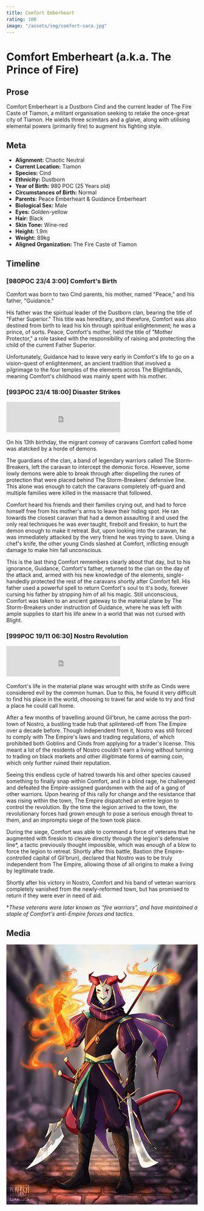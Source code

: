 ```yaml
---
title: Comfort Emberheart
rating: 100
image: "/assets/img/comfort-sara.jpg"
---
```


# Comfort Emberheart (a.k.a. The Prince of Fire)

## Prose

Comfort Emberheart is a Dustborn Cind and the current leader of The Fire Caste of Tiamon, a militant organisation seeking to retake the once-great city of Tiamon. He wields three scimitars and a glaive, along with utilising elemental powers (primarily fire) to augment his fighting style.

## Meta

- **Alignment:** Chaotic Neutral
- **Current Location:** Tiamon
- **Species:** Cind
- **Ethnicity:** Dustborn
- **Year of Birth:** 980 POC (25 Years old)
- **Circumstances of Birth:** Normal
- **Parents:** Peace Emberheart & Guidance Emberheart
- **Biological Sex:** Male
- **Eyes:** Golden-yellow
- **Hair:** Black
- **Skin Tone:** Wine-red
- **Height:** 1.9m
- **Weight:** 89kg
- **Aligned Organization:** The Fire Caste of Tiamon

## Timeline

### [980POC 23/4 3:00] Comfort's Birth

Comfort was born to two Cind parents, his mother, named "Peace," and his father, "Guidance."

His father was the spiritual leader of the Dustborn clan, bearing the title of "Father Superior." This title was hereditary, and therefore, Comfort was also destined from birth to lead his kin through spiritual enlightenment; he was a prince, of sorts. Peace, Comfort's mother, held the title of "Mother Protector," a role tasked with the responsibility of raising and protecting the child of the current Father Superior.

Unfortunately, Guidance had to leave very early in Comfort's life to go on a vision-quest of enlightenment, an ancient tradition that involved a pilgrimage to the four temples of the elements across The Blightlands, meaning Comfort's childhood was mainly spent with his mother.

### [993POC 23/4 18:00] Disaster Strikes

<iframe src="https://open.spotify.com/embed/track/71yIq1YcohTp0t1auLoIxg" width="300" height="80" frameborder="0" allowtransparency="true" allow="encrypted-media"></iframe>

On his 13th birthday, the migrant convoy of caravans Comfort called home was atatcked by a horde of demons.

The guardians of the clan, a band of legendary warriors called The Storm-Breakers, left the caravan to intercept the demonic force. However, some lowly demons were able to break through after dispelling the runes of protection that were placed behind The Storm-Breakers' defensive line. This alone was enough to catch the caravans completely off-guard and multiple families were killed in the massacre that followed.

Comfort heard his friends and their families crying out, and had to force himself free from his mother's arms to leave their hiding spot. He ran towards the closest caravan that had a demon assaulting it and used the only real techniques he was ever taught, firebolt and fireskin, to hurt the demon enough to make it retreat. But, upon looking into the caravan, he was immediately attacked by the very friend he was trying to save. Using a chef's knife, the other young Cinds slashed at Comfort, inflicting enough damage to make him fall unconscious.

This is the last thing Comfort remembers clearly about that day, but to his ignorance, Guidance, Comfort's father, returned to the clan on the day of the attack and, armed with his new knowledge of the elements, single-handedly protected the rest of the caravans shortly after Comfort fell. His father used a powerful spell to return Comfort's soul to it's body, forever cursing his father by stripping him of all his magic. Still unconscious, Comfort was taken to an ancient gateway to the material plane by The Storm-Breakers under instruction of Guidance, where he was left with ample supplies to start his life anew in a world that was not cursed with Blight.

### [999POC 19/11 06:30] Nostro Revolution

<iframe src="https://open.spotify.com/embed/track/4zOfy9kqJlG0ZXvcaSh4gv" width="300" height="80" frameborder="0" allowtransparency="true" allow="encrypted-media"></iframe>

Comfort's life in the material plane was wrought with strife as Cinds were considered evil by the common human. Due to this, he found it very difficult to find his place in the world, choosing to travel far and wide to try and find a place he could call home.

After a few months of travelling around Gil'brun, he came across the port-town of Nostro, a bustling trade hub that splintered-off from The Empire over a decade before. Though independent from it, Nostro was still forced to comply with The Empire's laws and trading regulations, of which prohibited both Goblins and Cinds from applying for a trader's license. This meant a lot of the residents of Nostro couldn't earn a living without turning to trading on black markets and other illigitimate forms of earning coin, which only further ruined their reputation.

Seeing this endless cycle of hatred towards his and other species caused something to finally snap within Comfort, and in a blind rage, he challenged and defeated the Empire-assigned guardsmen with the aid of a gang of other warriors. Upon hearing of this rally for change and the resistance that was rising within the town, The Empire dispatched an entire legion to control the revolution. By the time the legion arrived to the town, the revolutionary forces had grown enough to pose a serious enough threat to them, and an impromptu siege of the town took place.

During the siege, Comfort was able to command a force of veterans that he augmented with fireskin to cleave directly through the legion's defensive line\*, a tactic previously thought impossible, which was enough of a blow to force the legion to retreat. Shortly after this battle, Bastion (the Empire-controlled capital of Gil'brun), declared that Nostro was to be truly independent from The Empire, allowing those of all origins to make a living by legitimate trade.

Shortly after his victory in Nostro, Comfort and his band of veteran warriors completely vanished from the newly-reformed town, but has promised to return if they were ever in need of aid.

\*_These veterans were later known as "fire warriors", and have maintained a staple of Comfort's anti-Empire forces and tactics._

## Media

![](/assets/img/comfort-sara.jpg)
